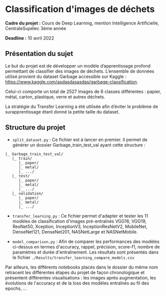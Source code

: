 # Classification d'images de déchets 

**Cadre du projet :** Cours de Deep Learning, mention Intelligence Artificielle, CentraleSupélec 3ème année

**Deadline :** 10 avril 2022

## Présentation du sujet

Le but du projet est de développer un modèle d’apprentissage profond permettant de classifier des images de déchets.
L’ensemble de données utilisé provient du dataset Garbage accessible sur Kaggle : https://www.kaggle.com/asdasdasasdas/garbage-classification.

Celui-ci comporte un total de 2527 images de 6 classes différentes : papier, métal, carton, plastique, verre et autres déchets.

La stratégie du Transfer Learning a été utilisée afin d’éviter le problème de surapprentissage étant donné la petite taille du dataset. 


## Structure du projet

- `split_dataset.py` : Ce fichier est à lancer en premier. Il permet de générer un dossier Garbage_train_test_val ayant cette structure :
```
|_ Garbage_train_test_val/
   |_ train/
      |_ paper/
      |_ metal/
      |_ .../
   |_ test/
      |_ paper/
      |_ metal/
      |_ .../
   |_ validation/
      |_ paper/
      |_ metal/
      |_ .../
```


- `transfer_learning.py` : Ce fichier permet d'adapter et tester les 11 modèles de classification d'images pré-entraînés VGG16, VGG19, ResNet50, Xception, InceptionV3, InceptionResNetV2, MobileNet, DenseNet121, DenseNet201, NASNetLarge et NASNetMobile.

- `model_comparison.py` : Afin de comparer les performances des modèles ci-dessus en termes d'accuracy, rappel, précision, score-f1, nombre de paramètres et durée d'entraînement. Les résultats sont présentés dans le fichier `./Results/transfer_learning_compare_models.csv`


Par ailleurs, les différents notebooks placés dans le dossier du même nom retracent les différentes étapes du projet de façon chronologique et présentent différentes visualisations : les images après augmentation, les évolutions de l'accuracy et de la loss des modèles entraînés au fil des epochs, ...
